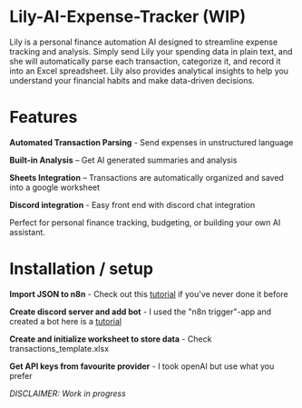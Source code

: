 # Lily-AI-Expense-Tracker (WIP)

Lily is a personal finance automation AI designed to streamline expense tracking and analysis.
Simply send Lily your spending data in plain text, and she will automatically parse each transaction, categorize it, and record it into an Excel spreadsheet. Lily also provides analytical insights to help you understand your financial habits and make data-driven decisions.

# Features

**Automated Transaction Parsing** - Send expenses in unstructured language

**Built-in Analysis** – Get AI generated summaries and analysis

**Sheets Integration** – Transactions are automatically organized and saved into a google worksheet

**Discord integration** - Easy front end with discord chat integration

Perfect for personal finance tracking, budgeting, or building your own AI assistant.

# Installation / setup

**Import JSON to n8n** - Check out this [tutorial](https://www.youtube.com/watch?v=vpFupARhmDs) if you've never done it before

**Create discord server and add bot** - I used the "n8n trigger"-app and created a bot here is a [tutorial](https://www.youtube.com/watch?v=l4C2buIdfp4&t=437s)

**Create and initialize worksheet to store data** - Check transactions_template.xlsx

**Get API keys from favourite provider** - I took openAI but use what you prefer



*DISCLAIMER: Work in progress*
